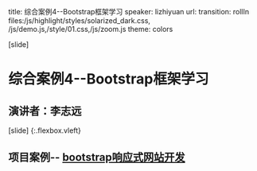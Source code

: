 title: 综合案例4--Bootstrap框架学习
speaker: lizhiyuan
url: 
transition: rollIn
files:/js/highlight/styles/solarized_dark.css, /js/demo.js,/style/01.css,/js/zoom.js
theme: colors

[slide]
# 综合案例4--Bootstrap框架学习
## 演讲者：李志远


[slide] {:.flexbox.vleft}
## 项目案例--  [bootstrap响应式网站开发](/website-bootstrap/index.html)